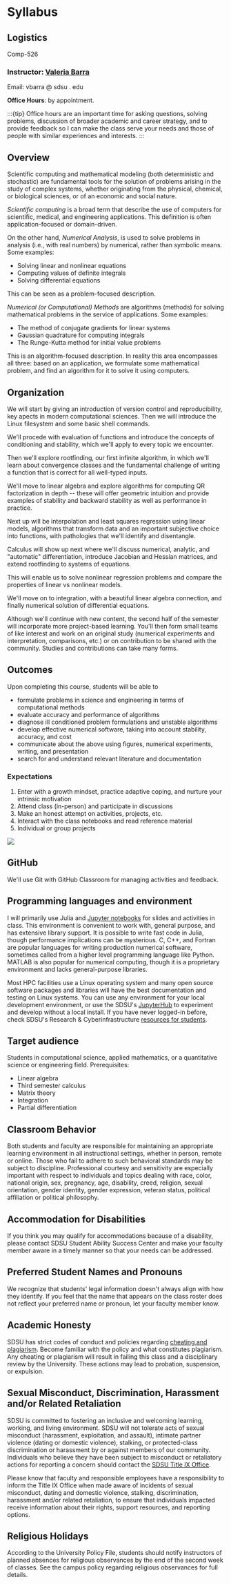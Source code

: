 # Syllabus

## Logistics

Comp-526


### Instructor: [Valeria Barra](https://valeriabarra.org)
Email: vbarra @ sdsu . edu


**Office Hours**: by appointment.

:::{tip}
Office hours are an important time for asking questions, solving problems, discussion of broader academic and career strategy, and to provide feedback so I can make the class serve your needs and those of people with similar experiences and interests.
:::

## Overview

Scientific computing and mathematical modeling (both deterministic and stochastic) are fundamental tools for the solution of problems arising in the study of complex systems, whether originating from the physical, chemical, or biological sciences, or of an economic and social nature.

_Scientific computing_ is a broad term that describe the use of computers for scientific, medical, and engineering applications. This definition is often application-focused or domain-driven.

On the other hand, _Numerical Analysis_, is used to solve problems in analysis (i.e., with real numbers) by numerical, rather than symbolic means. Some examples:

- Solving linear and nonlinear equations
- Computing values of definite integrals
- Solving differential equations

This can be seen as a problem-focused description.

_Numerical (or Computational) Methods_ are algorithms (methods) for solving mathematical problems in the
service of applications. Some examples:

- The method of conjugate gradients for linear systems
- Gaussian quadrature for computing integrals
- The Runge-Kutta method for initial value problems

This is an algorithm-focused description.
In reality this area encompasses all three: based on an application,
we formulate some mathematical problem, and find an algorithm for
it to solve it using computers.


## Organization

We will start by giving an introduction of version control and reproducibility, key apects in modern computational sciences.
Then we will introduce the Linux filesystem and some basic shell commands.

We'll procede with evaluation of functions and introduce the concepts of conditioning and stability, which we'll apply to every topic we encounter.

Then we'll explore rootfinding, our first infinite algorithm, in which we'll learn about convergence classes and the fundamental challenge of writing a function that is correct for all well-typed inputs.

We'll move to linear algebra and explore algorithms for computing QR factorization in depth -- these will offer geometric intuition and provide examples of stability and backward stability as well as performance in practice.

Next up will be interpolation and least squares regression using linear models, algorithms that transform data and an important subjective choice into functions, with pathologies that we'll identify and disentangle.

Calculus will show up next where we'll discuss numerical, analytic, and "automatic" differentiation, introduce Jacobian and Hessian matrices, and extend rootfinding to systems of equations.

This will enable us to solve nonlinear regression problems and compare the properties of linear vs nonlinear models.

We'll move on to integration, with a beautiful linear algebra connection, and finally numerical solution of differential equations.

Although we'll continue with new content, the second half of the semester will incorporate more project-based learning.
You'll then form small teams of like interest and work on an original study (numerical experiments and interpretation, comparisons, etc.) or on contribution to be shared with the community.
Studies and contributions can take many forms.

## Outcomes

Upon completing this course, students will be able to

* formulate problems in science and engineering in terms of computational methods
* evaluate accuracy and performance of algorithms
* diagnose ill conditioned problem formulations and unstable algorithms
* develop effective numerical software, taking into account stability, accuracy, and cost
* communicate about the above using figures, numerical experiments, writing, and presentation
* search for and understand relevant literature and documentation

### Expectations

1. Enter with a growth mindset, practice adaptive coping, and nurture your intrinsic motivation
2. Attend class (in-person) and participate in discussions
3. Make an honest attempt on activities, projects, etc.
4. Interact with the class notebooks and read reference material
5. Individual or group projects

![](img/Henry2019-Table1.png)


## GitHub

We'll use Git with GitHub Classroom for managing activities and feedback.

## Programming languages and environment

I will primarily use Julia and [Jupyter notebooks](https://jupyter.org/) for slides and activities in class. This environment is convenient to work with, general purpose, and has extensive library support.  It is possible to write fast code in Julia, though performance implications can be mysterious. C, C++, and Fortran are popular languages for writing production numerical software, sometimes called from a higher level programming language like Python.  MATLAB is also popular for numerical computing, though it is a proprietary environment and lacks general-purpose libraries.

Most HPC facilities use a Linux operating system and many open source software packages and libraries will have the best documentation and testing on Linux systems. You can use any environment for your local development environment, or use the SDSU's [JupyterHub](https://jupyterhub.sdsu.edu/) to experiment and develop without a local install. If you have never logged-in before, check SDSU's Research & Cyberinfrastructure [resources for students](https://sdsu-research-ci.github.io/instructionalcluster/students).

## Target audience

Students in computational science, applied mathematics, or a quantitative science or engineering field. Prerequisites:

* Linear algebra
* Third semester calculus
* Matrix theory
* Integration
* Partial differentiation

## Classroom Behavior

Both students and faculty are responsible for maintaining an appropriate learning environment in all instructional settings, whether in person, remote or online. Those who fail to adhere to such behavioral standards may be subject to discipline. Professional courtesy and sensitivity are especially important with respect to individuals and topics dealing with race, color, national origin, sex, pregnancy, age, disability, creed, religion, sexual orientation, gender identity, gender expression, veteran status, political affiliation or political philosophy.

## Accommodation for Disabilities

If you think you may qualify for accommodations because of a disability, please contact SDSU Student Ability Success Center and make your faculty member aware in a timely manner so that your needs can be addressed.

## Preferred Student Names and Pronouns

We recognize that students' legal information doesn't always align with how they identify. If you feel that the name that appears on the class roster does not reflect your preferred name or pronoun, let your faculty member know.

## Academic Honesty

SDSU has strict codes of conduct and policies regarding [cheating and plagiarism](https://sacd.sdsu.edu/student-rights/academic-dishonesty/cheating-and-plagiarism). Become familiar with the policy and what constitutes plagiarism. Any cheating or plagiarism will result in failing this class and a disciplinary review by the University. These actions may lead to probation, suspension, or expulsion.

## Sexual Misconduct, Discrimination, Harassment and/or Related Retaliation

SDSU is committed to fostering an inclusive and welcoming learning, working, and living environment. SDSU will not tolerate acts of sexual misconduct (harassment, exploitation, and assault), intimate partner violence (dating or domestic violence), stalking, or protected-class discrimination or harassment by or against members of our community. Individuals who believe they have been subject to misconduct or retaliatory actions for reporting a concern should contact the [SDSU Title IX Office](https://titleix.sdsu.edu/report-an-incident-landing).

Please know that faculty and responsible employees have a responsibility to inform the Title IX Office when made aware of incidents of sexual misconduct, dating and domestic violence, stalking, discrimination, harassment and/or related retaliation, to ensure that individuals impacted receive information about their rights, support resources, and reporting options.

## Religious Holidays

According to the University Policy File, students should notify instructors of planned absences for religious observances by the end of the second week of classes. See the campus policy regarding religious observances for full details.
